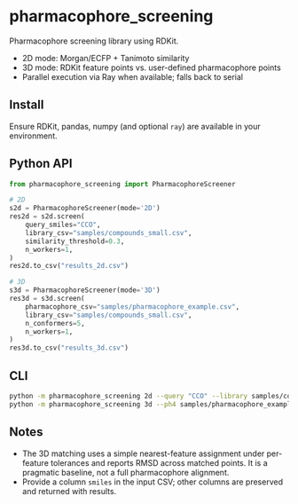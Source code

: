 # pharmacophore_screening

Pharmacophore screening library using RDKit.

- 2D mode: Morgan/ECFP + Tanimoto similarity
- 3D mode: RDKit feature points vs. user-defined pharmacophore points
- Parallel execution via Ray when available; falls back to serial

## Install

Ensure RDKit, pandas, numpy (and optional `ray`) are available in your environment.

## Python API

```python
from pharmacophore_screening import PharmacophoreScreener

# 2D
s2d = PharmacophoreScreener(mode='2D')
res2d = s2d.screen(
    query_smiles="CCO",
    library_csv="samples/compounds_small.csv",
    similarity_threshold=0.3,
    n_workers=1,
)
res2d.to_csv("results_2d.csv")

# 3D
s3d = PharmacophoreScreener(mode='3D')
res3d = s3d.screen(
    pharmacophore_csv="samples/pharmacophore_example.csv",
    library_csv="samples/compounds_small.csv",
    n_conformers=5,
    n_workers=1,
)
res3d.to_csv("results_3d.csv")
```

## CLI

```bash
python -m pharmacophore_screening 2d --query "CCO" --library samples/compounds_small.csv -o results_2d.csv
python -m pharmacophore_screening 3d --ph4 samples/pharmacophore_example.csv --library samples/compounds_small.csv -o results_3d.csv
```

## Notes

- The 3D matching uses a simple nearest-feature assignment under per-feature tolerances and reports RMSD across matched points. It is a pragmatic baseline, not a full pharmacophore alignment.
- Provide a column `smiles` in the input CSV; other columns are preserved and returned with results.
